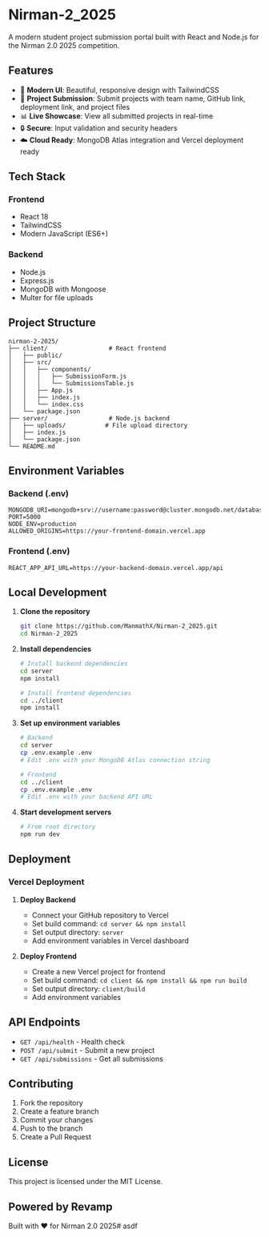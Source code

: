 # Nirman-2_2025

A modern student project submission portal built with React and Node.js for the Nirman 2.0 2025 competition.

## Features

- 🚀 **Modern UI**: Beautiful, responsive design with TailwindCSS
- 📝 **Project Submission**: Submit projects with team name, GitHub link, deployment link, and project files
- 📊 **Live Showcase**: View all submitted projects in real-time
- 🔒 **Secure**: Input validation and security headers
- ☁️ **Cloud Ready**: MongoDB Atlas integration and Vercel deployment ready

## Tech Stack

### Frontend
- React 18
- TailwindCSS
- Modern JavaScript (ES6+)

### Backend
- Node.js
- Express.js
- MongoDB with Mongoose
- Multer for file uploads

## Project Structure

```
nirman-2-2025/
├── client/                 # React frontend
│   ├── public/
│   ├── src/
│   │   ├── components/
│   │   │   ├── SubmissionForm.js
│   │   │   └── SubmissionsTable.js
│   │   ├── App.js
│   │   ├── index.js
│   │   └── index.css
│   └── package.json
├── server/                 # Node.js backend
│   ├── uploads/           # File upload directory
│   ├── index.js
│   └── package.json
└── README.md
```

## Environment Variables

### Backend (.env)
```env
MONGODB_URI=mongodb+srv://username:password@cluster.mongodb.net/database
PORT=5000
NODE_ENV=production
ALLOWED_ORIGINS=https://your-frontend-domain.vercel.app
```

### Frontend (.env)
```env
REACT_APP_API_URL=https://your-backend-domain.vercel.app/api
```

## Local Development

1. **Clone the repository**
   ```bash
   git clone https://github.com/ManmathX/Nirman-2_2025.git
   cd Nirman-2_2025
   ```

2. **Install dependencies**
   ```bash
   # Install backend dependencies
   cd server
   npm install
   
   # Install frontend dependencies
   cd ../client
   npm install
   ```

3. **Set up environment variables**
   ```bash
   # Backend
   cd server
   cp .env.example .env
   # Edit .env with your MongoDB Atlas connection string
   
   # Frontend
   cd ../client
   cp .env.example .env
   # Edit .env with your backend API URL
   ```

4. **Start development servers**
   ```bash
   # From root directory
   npm run dev
   ```

## Deployment

### Vercel Deployment

1. **Deploy Backend**
   - Connect your GitHub repository to Vercel
   - Set build command: `cd server && npm install`
   - Set output directory: `server`
   - Add environment variables in Vercel dashboard

2. **Deploy Frontend**
   - Create a new Vercel project for frontend
   - Set build command: `cd client && npm install && npm run build`
   - Set output directory: `client/build`
   - Add environment variables

## API Endpoints

- `GET /api/health` - Health check
- `POST /api/submit` - Submit a new project
- `GET /api/submissions` - Get all submissions

## Contributing

1. Fork the repository
2. Create a feature branch
3. Commit your changes
4. Push to the branch
5. Create a Pull Request

## License

This project is licensed under the MIT License.

## Powered by Revamp

Built with ❤️ for Nirman 2.0 2025# asdf
